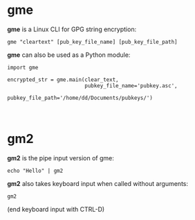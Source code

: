 # gme

**gme** is a Linux CLI for GPG string encryption:
    
    gme "cleartext" [pub_key_file_name] [pub_key_file_path]
    
**gme** can also be used as a Python module:

    import gme
    
    encrypted_str = gme.main(clear_text, 
                             pubkey_file_name='pubkey.asc', 
                             pubkey_file_path='/home/dd/Documents/pubkeys/')

<br>

# gm2

**gm2** is the pipe input version of gme:

    echo "Hello" | gm2
    
**gm2** also takes keyboard input when called without arguments:

    gm2
    
(end keyboard input with CTRL-D)
